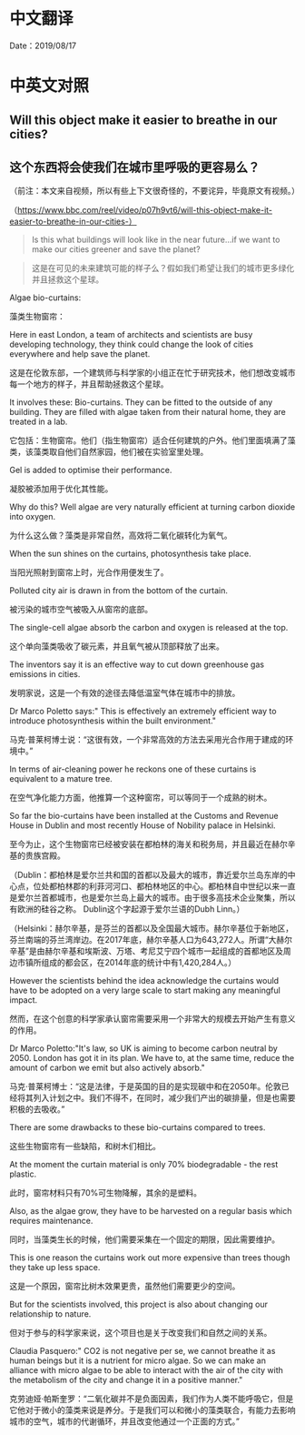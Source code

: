 # 中文翻译

Date：2019/08/17

# 中英文对照

## Will this object make it easier to breathe in our cities?

## 这个东西将会使我们在城市里呼吸的更容易么？

（前注：本文来自视频，所以有些上下文很奇怪的，不要诧异，毕竟原文有视频。）

（https://www.bbc.com/reel/video/p07h9vt6/will-this-object-make-it-easier-to-breathe-in-our-cities-）

> Is this what buildings will look like in the near future...if we want to make our cities greener and save the planet?

> 这是在可见的未来建筑可能的样子么？假如我们希望让我们的城市更多绿化并且拯救这个星球。

Algae bio-curtains:

藻类生物窗帘：

Here in east London, a team of architects and scientists are busy developing technology, they think could change the look of cities everywhere and help save the planet.

这是在伦敦东部，一个建筑师与科学家的小组正在忙于研究技术，他们想改变城市每一个地方的样子，并且帮助拯救这个星球。

It involves these: Bio-curtains. They can be fitted to the outside of any building. They are filled with algae taken from their natural home, they are treated in a lab.

它包括：生物窗帘。他们（指生物窗帘）适合任何建筑的户外。他们里面填满了藻类，该藻类取自他们自然家园，他们被在实验室里处理。

Gel is added to optimise their performance.

凝胶被添加用于优化其性能。

Why do this? Well algae are very naturally efficient at turning carbon dioxide into oxygen.

为什么这么做？藻类是非常自然，高效将二氧化碳转化为氧气。

When the sun shines on the curtains, photosynthesis take place.

当阳光照射到窗帘上时，光合作用便发生了。

Polluted city air is drawn in from the bottom of the curtain.

被污染的城市空气被吸入从窗帘的底部。

The single-cell algae absorb the carbon and oxygen is released at the top.

这个单向藻类吸收了碳元素，并且氧气被从顶部释放了出来。

The inventors say it is an effective way to cut down greenhouse gas emissions in cities.

发明家说，这是一个有效的途径去降低温室气体在城市中的排放。

Dr Marco Poletto says:" This is effectively an extremely efficient way to introduce photosynthesis within the built environment."

马克·普莱柯博士说：“这很有效，一个非常高效的方法去采用光合作用于建成的环境中。”

In terms of air-cleaning power he reckons one of these curtains is equivalent to a mature tree.

在空气净化能力方面，他推算一个这种窗帘，可以等同于一个成熟的树木。

So far the bio-curtains have been installed at the Customs and Revenue House in Dublin and most recently House of Nobility palace in Helsinki.

至今为止，这个生物窗帘已经被安装在都柏林的海关和税务局，并且最近在赫尔辛基的贵族宫殿。

（Dublin：都柏林是爱尔兰共和国的首都以及最大的城市，靠近爱尔兰岛东岸的中心点，位处都柏林郡的利菲河河口、都柏林地区的中心。都柏林自中世纪以来一直是爱尔兰首都城市，也是爱尔兰岛上最大的城市。由于很多高技术企业聚集，所以有欧洲的硅谷之称。 Dublin这个字起源于爱尔兰语的Dubh Linn。）

（Helsinki：赫尔辛基，是芬兰的首都以及全国最大城市。赫尔辛基位于新地区，芬兰南端的芬兰湾岸边。在2017年底，赫尔辛基人口为643,272人。所谓“大赫尔辛基”是由赫尔辛基和埃斯波、万塔、考尼艾宁四个城市一起组成的首都地区及周边市镇所组成的都会区，在2014年底的统计中有1,420,284人。）

However the scientists behind the idea acknowledge the curtains would have to be adopted on a very large scale to start making any meaningful impact.

然而，在这个创意的科学家承认窗帘需要采用一个非常大的规模去开始产生有意义的作用。

Dr Marco Poletto:"It's law, so UK is aiming to become carbon neutral by 2050. London has got it in its plan. We have to, at the same time, reduce the amount of carbon we emit but also actively absorb."

马克·普莱柯博士：“这是法律，于是英国的目的是实现碳中和在2050年。伦敦已经将其列入计划之中。我们不得不，在同时，减少我们产出的碳排量，但是也需要积极的去吸收。”

There are some drawbacks to these bio-curtains compared to trees.

这些生物窗帘有一些缺陷，和树木们相比。

At the moment the curtain material is only 70% biodegradable - the rest plastic. 

此时，窗帘材料只有70%可生物降解，其余的是塑料。

Also, as the algae grow, they have to be harvested on a regular basis which requires maintenance.

同时，当藻类生长的时候，他们需要采集在一个固定的期限，因此需要维护。

This is one reason the curtains work out more expensive than trees though they take up less space.

这是一个原因，窗帘比树木效果更贵，虽然他们需要更少的空间。

But for the scientists involved, this project is also about changing our relationship to nature.

但对于参与的科学家来说，这个项目也是关于改变我们和自然之间的关系。

Claudia Pasquero:" CO2 is not negative per se, we cannot breathe it as human beings but it is a nutrient for micro algae. So we can make an alliance with micro algae to be able to interact with the air of the city with the metabolism of the city and change it in a positive manner."

克劳迪娅·帕斯奎罗：“二氧化碳并不是负面因素，我们作为人类不能呼吸它，但是它他对于微小的藻类来说是养分。于是我们可以和微小的藻类联合，有能力去影响城市的空气，城市的代谢循环，并且改变他通过一个正面的方式。”